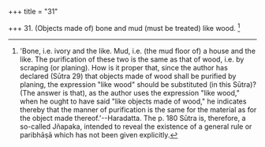 +++
title = "31"

+++
31. (Objects made of) bone and mud (must be treated) like wood. [^23] 


[^23]:  'Bone, i.e. ivory and the like. Mud, i.e. (the mud floor of) a house and the like. The purification of these two is the same as that of wood, i.e. by scraping (or planing). How is it proper that, since the author has declared (Sūtra 29) that objects made of wood shall be purified by planing, the expression "like wood" should be substituted (in this Sūtra)? (The answer is that), as the author uses the expression "like wood," when he ought to have said "like objects made of wood," he indicates thereby that the manner of purification is the same for the material as for the object made thereof.'--Haradatta. The p. 180 Sūtra is, therefore, a so-called Jñapaka, intended to reveal the existence of a general rule or paribhāṣā which has not been given explicitly.
